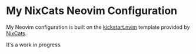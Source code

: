 # My NixCats Neovim Configuration

My Neovim configuration is built on the
[kickstart.nvim](https://github.com/nvim-lua/kickstart.nvim) template
provided by [NixCats](https://github.com/BirdeeHub/nixCats-nvim).

It's a work in progress.
